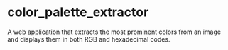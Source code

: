 # color_palette_extractor
A web application that extracts the most prominent colors from an image and displays them in both RGB and hexadecimal codes.
